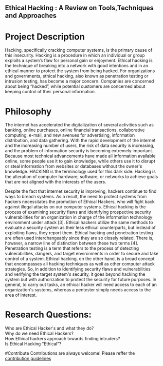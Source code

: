 ## Ethical Hacking : A Review on Tools,Techniques and Approaches

# Project Description

Hacking, specifically cracking computer systems, is the primary cause of this insecurity. Hacking is a procedure in which an individual or group exploits a system’s flaw for personal gain or enjoyment. Ethical hacking is the technique of breaking into a network with good intentions and in an ethical manner to protect the system from being hacked. For organizations and governments, ethical hacking, also known as penetration testing or intrusion testing, has become a major concern. Companies are concerned about being “hacked”, while potential customers are concerned about keeping control of their personal information.

# Philosophy

The internet has accelerated the digitalization of several activities such as banking, online purchases, online financial transactions, collaborative computing, e-mail, and new avenues for advertising, information distribution, and data gathering. With the rapid development of the internet and the increasing number of users, the risk of data security is increasing, and the problem of information security is becoming extremely important. Because most technical advancements have made all information available online, some people use it to gain knowledge, while others use it to disrupt or steal information from websites or databases without the owner's knowledge. HACKING is the terminology used for this dark side. Hacking is the alteration of computer hardware, software, or networks to achieve goals that are not aligned with the interests of the users.

Despite the fact that internet security is improving, hackers continue to find ways to breach systems. As a result, the need to protect systems from hackers necessitates the promotion of Ethical Hackers, who will fight back against illegal attacks on our computer systems. Ethical hacking is the process of examining security flaws and identifying prospective security vulnerabilities for an organization in charge of the information technology environment under attack [3]. Ethical hackers utilize the same methods to evaluate a security system as their less ethical counterparts, but instead of exploiting flaws, they report them. Ethical hacking and penetration testing are often used interchangeably since they are so closely related. There is, however, a narrow line of distinction between these two terms [4]. Penetration testing is a term that refers to the process of detecting vulnerabilities, dangers, and target environments in order to secure and take control of a system. Ethical hacking, on the other hand, is a broad concept that encompasses all hacking techniques as well as other computer attack strategies. So, in addition to identifying security flaws and vulnerabilities and verifying the target system's security, it goes beyond hacking the system but with authorization to protect the security for future purposes. In general, to carry out tasks, an ethical hacker will need access to each of an organization's systems, whereas a pentester simply needs access to the area of interest.

# Research Questions:
 Who are Ethical Hacker's and what they do? <br>
 Why do we need Ethical Hackers? <br>
 How Ethical hackers approach towards finding intruders? <br>
 Is Ethical Hacking “Ethical”? <br>

#Contribute
Contributions are always welcome! Please reffer the [contribution guidelines](Contribution_Guidelines.txt)
